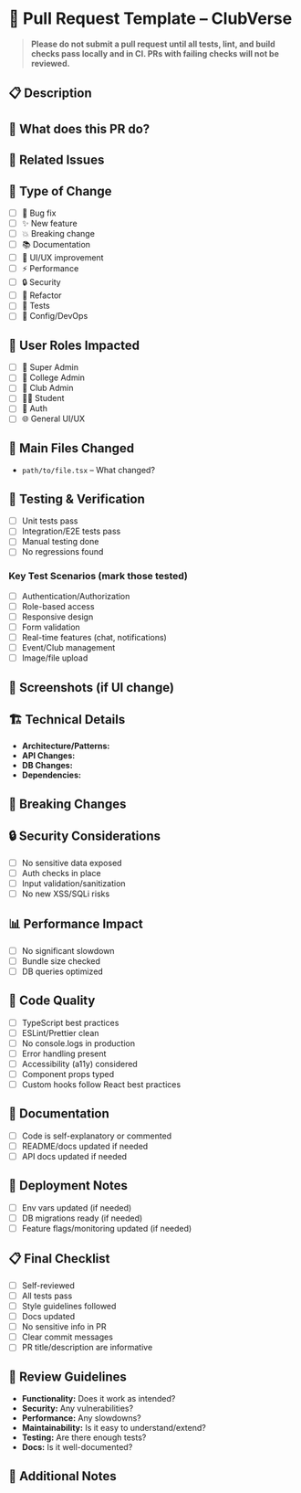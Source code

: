 # 🚀 Pull Request Template – ClubVerse

> **Please do not submit a pull request until all tests, lint, and build checks pass locally and in CI. PRs with failing checks will not be reviewed.**

## 📋 Description

<!-- Briefly describe what this PR does and why. Focus on the user or developer impact. -->

## 🎯 What does this PR do?
<!-- Main purpose and summary of the change. -->

## 🔗 Related Issues
<!-- Link related issues (e.g., Fixes #123, Closes #456) -->

## 🧪 Type of Change
<!-- Mark all that apply with an 'x' -->
- [ ] 🐛 Bug fix
- [ ] ✨ New feature
- [ ] 💥 Breaking change
- [ ] 📚 Documentation
- [ ] 🎨 UI/UX improvement
- [ ] ⚡ Performance
- [ ] 🔒 Security
- [ ] 🧹 Refactor
- [ ] 🧪 Tests
- [ ] 🔧 Config/DevOps

## 👥 User Roles Impacted
<!-- Mark all that apply -->
- [ ] 👑 Super Admin
- [ ] 🏫 College Admin
- [ ] 🎯 Club Admin
- [ ] 👨‍🎓 Student
- [ ] 🔐 Auth
- [ ] 🌐 General UI/UX

## 📁 Main Files Changed
<!-- List key files and a one-line summary for each -->
- `path/to/file.tsx` – What changed?

## 🧪 Testing & Verification
- [ ] Unit tests pass
- [ ] Integration/E2E tests pass
- [ ] Manual testing done
- [ ] No regressions found

### Key Test Scenarios (mark those tested)
- [ ] Authentication/Authorization
- [ ] Role-based access
- [ ] Responsive design
- [ ] Form validation
- [ ] Real-time features (chat, notifications)
- [ ] Event/Club management
- [ ] Image/file upload

## 📸 Screenshots (if UI change)
<!-- Before/after screenshots or videos -->

## 🏗️ Technical Details
- **Architecture/Patterns:** <!-- Note any new patterns or refactors -->
- **API Changes:** <!-- List new/changed endpoints -->
- **DB Changes:** <!-- List schema/collection changes -->
- **Dependencies:** <!-- List new/removed/updated packages -->

## 🚨 Breaking Changes
<!-- List any breaking changes and migration steps -->

## 🔒 Security Considerations
- [ ] No sensitive data exposed
- [ ] Auth checks in place
- [ ] Input validation/sanitization
- [ ] No new XSS/SQLi risks

## 📊 Performance Impact
- [ ] No significant slowdown
- [ ] Bundle size checked
- [ ] DB queries optimized

## 🧹 Code Quality
- [ ] TypeScript best practices
- [ ] ESLint/Prettier clean
- [ ] No console.logs in production
- [ ] Error handling present
- [ ] Accessibility (a11y) considered
- [ ] Component props typed
- [ ] Custom hooks follow React best practices

## 📝 Documentation
- [ ] Code is self-explanatory or commented
- [ ] README/docs updated if needed
- [ ] API docs updated if needed

## 🚀 Deployment Notes
- [ ] Env vars updated (if needed)
- [ ] DB migrations ready (if needed)
- [ ] Feature flags/monitoring updated (if needed)

## 📋 Final Checklist
- [ ] Self-reviewed
- [ ] All tests pass
- [ ] Style guidelines followed
- [ ] Docs updated
- [ ] No sensitive info in PR
- [ ] Clear commit messages
- [ ] PR title/description are informative

## 🎯 Review Guidelines
- **Functionality:** Does it work as intended?
- **Security:** Any vulnerabilities?
- **Performance:** Any slowdowns?
- **Maintainability:** Is it easy to understand/extend?
- **Testing:** Are there enough tests?
- **Docs:** Is it well-documented?

## 💬 Additional Notes
<!-- Anything else for reviewers? --> 